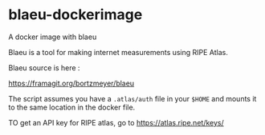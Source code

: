 # blaeu-dockerimage
A docker image with blaeu

Blaeu is a tool for making internet measurements using RIPE Atlas.

Blaeu source is here : 

https://framagit.org/bortzmeyer/blaeu


The script assumes you have a `.atlas/auth` file in your `$HOME` and mounts it to the same location in the docker file.

TO get an API key for RIPE atlas, go to https://atlas.ripe.net/keys/
